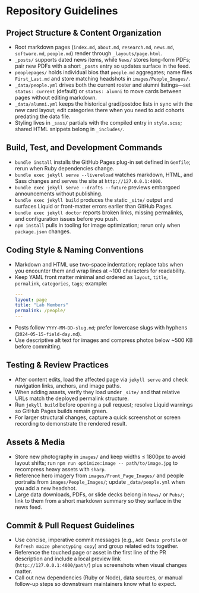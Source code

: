 # Repository Guidelines

## Project Structure & Content Organization
- Root markdown pages (`index.md`, `about.md`, `research.md`, `news.md`, `software.md`, `people.md`) render through `_layouts/page.html`.
- `_posts/` supports dated news items, while `News/` stores long-form PDFs; pair new PDFs with a short `_posts` entry so updates surface in the feed.
- `peoplepages/` holds individual bios that `people.md` aggregates; name files `First_Last.md` and store matching headshots in `images/People_Images/`.
- `_data/people.yml` drives both the current roster and alumni listings—set `status: current` (default) or `status: alumni` to move cards between pages without editing markdown.
- `_data/alumni.yml` keeps the historical grad/postdoc lists in sync with the new card layout; edit categories there when you need to add cohorts predating the data file.
- Styling lives in `_sass/` partials with the compiled entry in `style.scss`; shared HTML snippets belong in `_includes/`.

## Build, Test, and Development Commands
- `bundle install` installs the GitHub Pages plug-in set defined in `Gemfile`; rerun when Ruby dependencies change.
- `bundle exec jekyll serve --livereload` watches markdown, HTML, and Sass changes and serves the site at `http://127.0.0.1:4000`.
- `bundle exec jekyll serve --drafts --future` previews embargoed announcements without publishing.
- `bundle exec jekyll build` produces the static `_site/` output and surfaces Liquid or front-matter errors earlier than GitHub Pages.
- `bundle exec jekyll doctor` reports broken links, missing permalinks, and configuration issues before you push.
- `npm install` pulls in tooling for image optimization; rerun only when `package.json` changes.

## Coding Style & Naming Conventions
- Markdown and HTML use two-space indentation; replace tabs when you encounter them and wrap lines at ~100 characters for readability.
- Keep YAML front matter minimal and ordered as `layout`, `title`, `permalink`, `categories`, `tags`; example:
  ```yaml
  ---
  layout: page
  title: "Lab Members"
  permalink: /people/
  ---
  ```
- Posts follow `YYYY-MM-DD-slug.md`; prefer lowercase slugs with hyphens (`2024-05-15-field-day.md`).
- Use descriptive alt text for images and compress photos below ~500 KB before committing.

## Testing & Review Practices
- After content edits, load the affected page via `jekyll serve` and check navigation links, anchors, and image paths.
- When adding assets, verify they load under `_site/` and that relative URLs match the deployed permalink structure.
- Run `jekyll build` before opening a pull request; resolve Liquid warnings so GitHub Pages builds remain green.
- For larger structural changes, capture a quick screenshot or screen recording to demonstrate the rendered result.

## Assets & Media
- Store new photography in `images/` and keep widths ≤ 1800px to avoid layout shifts; run `npm run optimize:image -- path/to/image.jpg` to recompress heavy assets with `sharp`.
- Reference hero imagery from `images/Front_Page_Images/` and people portraits from `images/People_Images/`; update `_data/people.yml` when you add a new headshot.
- Large data downloads, PDFs, or slide decks belong in `News/` or `Pubs/`; link to them from a short markdown summary so they surface in the news feed.

## Commit & Pull Request Guidelines
- Use concise, imperative commit messages (e.g., `Add Deniz profile` or `Refresh maize phenotyping copy`) and group related edits together.
- Reference the touched page or asset in the first line of the PR description and include a local preview link (`http://127.0.0.1:4000/path/`) plus screenshots when visual changes matter.
- Call out new dependencies (Ruby or Node), data sources, or manual follow-up steps so downstream maintainers know what to expect.
